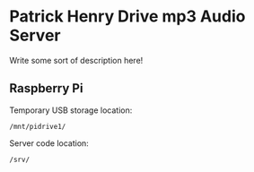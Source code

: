 # Patrick Henry Drive mp3 Audio Server
Write some sort of description here!
## Raspberry Pi
Temporary USB storage location:
```
/mnt/pidrive1/
```
Server code location:
```
/srv/
```
